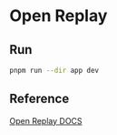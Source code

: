 # Open Replay

## Run

```bash
pnpm run --dir app dev
```

## Reference

[Open Replay DOCS](https://docs.openreplay.com/)
